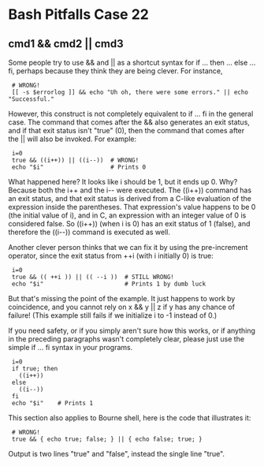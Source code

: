 # Bash Pitfalls Case 22
## cmd1 && cmd2 || cmd3

Some people try to use && and || as a shortcut syntax for if ... then ... else ... fi, perhaps because they think they are being clever. For instance,

```shell
 # WRONG!
 [[ -s $errorlog ]] && echo "Uh oh, there were some errors." || echo "Successful."
```

However, this construct is not completely equivalent to if ... fi in the general case. The command that comes after the && also generates an exit status, and if that exit status isn't "true" (0), then the command that comes after the || will also be invoked. For example:

```shell
 i=0
 true && ((i++)) || ((i--))  # WRONG!
 echo "$i"                   # Prints 0
```

What happened here? It looks like i should be 1, but it ends up 0. Why? Because both the i++ and the i-- were executed. The ((i++)) command has an exit status, and that exit status is derived from a C-like evaluation of the expression inside the parentheses. That expression's value happens to be 0 (the initial value of i), and in C, an expression with an integer value of 0 is considered false. So ((i++)) (when i is 0) has an exit status of 1 (false), and therefore the ((i--)) command is executed as well.

Another clever person thinks that we can fix it by using the pre-increment operator, since the exit status from ++i (with i initially 0) is true:

```shell
 i=0
 true && (( ++i )) || (( --i ))  # STILL WRONG!
 echo "$i"                       # Prints 1 by dumb luck
```

But that's missing the point of the example. It just happens to work by coincidence, and you cannot rely on x && y || z if y has any chance of failure! (This example still fails if we initialize i to -1 instead of 0.)

If you need safety, or if you simply aren't sure how this works, or if anything in the preceding paragraphs wasn't completely clear, please just use the simple if ... fi syntax in your programs.

```shell
 i=0
 if true; then
   ((i++))
 else
   ((i--))
 fi
 echo "$i"    # Prints 1
```

This section also applies to Bourne shell, here is the code that illustrates it:

```shell
 # WRONG!
 true && { echo true; false; } || { echo false; true; }
```

Output is two lines "true" and "false", instead the single line "true".